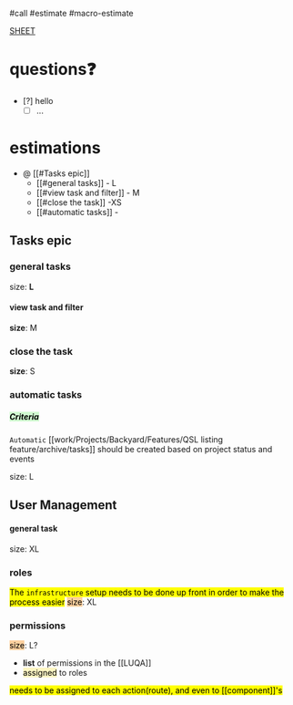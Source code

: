 #call
#estimate
#macro-estimate

[SHEET](https://docs.google.com/spreadsheets/d/1rHIV157-1Zn44RbZd7VIQNObBOtk-wowEFAzSfLUI-A/edit?gid=0#gid=0)

# questions❓

- [?] hello
	- [ ] ...

# estimations

- @ [[#Tasks epic]]
	- [[#general tasks]] - L
	- [[#view task and filter]] - M
	- [[#close the task]] -XS
	- [[#automatic tasks]] - 

## Tasks epic

### general tasks
size: **L**

#### view task and filter
**size**: M

### close the task
**size**: S

### automatic tasks

##### <mark style="background: #BBFABBA6;">Criteria</mark>
`Automatic` [[work/Projects/Backyard/Features/QSL listing feature/archive/tasks]] should be created based on project status and events

size: L

## User Management

#### general task
size: XL

### roles
<mark class='important'>The `infrastructure` setup needs to be done up front in order to make the process easier</mark>
<mark style="background: #FFB86CA6;">size</mark>: XL

### permissions
<mark style="background: #FFB86CA6;">size</mark>: L?

-  **list** of permissions in the [[LUQA]]
- <mark style="background: #FFF3A3A6;">assigned</mark> to roles

<mark class='important'>needs to be assigned to each action(route), and even to [[component]]'s</mark>
